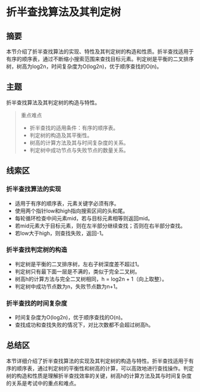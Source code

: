 # 折半查找算法及其判定树

## 摘要

本节介绍了折半查找算法的实现、特性及其判定树的构造和性质。折半查找适用于有序的顺序表，通过不断缩小搜索范围来查找目标元素。判定树是平衡的二叉排序树，树高为log2n，时间复杂度为O(log2n)，优于顺序查找的O(n)。

## 主题

折半查找算法及其判定树的构造与特性。

> 重点难点
>
> - 折半查找的适用条件：有序的顺序表。
> - 判定树的构造及其平衡性。
> - 树高的计算方法及其与时间复杂度的关系。
> - 判定树中成功节点与失败节点的数量关系。

## 线索区

### 折半查找算法的实现
- 适用于有序的顺序表，元素关键字必须有序。
- 使用两个指针low和high指向搜索区间的头和尾。
- 每轮循环检查中间元素mid，若与目标元素相等则返回mid。
- 若mid元素大于目标元素，则在左半部分继续查找；否则在右半部分查找。
- 若low大于high，则查找失败，返回-1。

### 折半查找判定树的构造
- 判定树是平衡的二叉排序树，左右子树深度差不超过1。
- 判定树只有最下面一层是不满的，类似于完全二叉树。
- 树高h的计算方法与完全二叉树相同，h = log2n + 1（向上取整）。
- 判定树中成功节点数为n，失败节点数为n+1。

### 折半查找的时间复杂度
- 时间复杂度为O(log2n)，优于顺序查找的O(n)。
- 查找成功和查找失败的情况下，对比次数都不会超过树高h。

## 总结区

本节详细介绍了折半查找算法的实现及其判定树的构造与特性。折半查找适用于有序的顺序表，通过判定树的平衡性和树高的计算，可以高效地进行查找操作。判定树的构造和性质是理解折半查找效率的关键，树高h的计算方法及其与时间复杂度的关系是考试中的重点和难点。